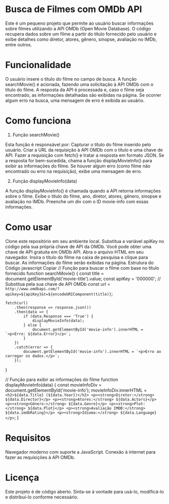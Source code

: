 # Busca de Filmes com OMDb API
Este é um pequeno projeto que permite ao usuário buscar informações sobre filmes utilizando a API OMDb (Open Movie Database). O código recupera dados sobre um filme a partir do título fornecido pelo usuário e exibe detalhes como diretor, atores, gênero, sinopse, avaliação no IMDb, entre outros.

# Funcionalidade
O usuário insere o título do filme no campo de busca.
A função searchMovie() é acionada, fazendo uma solicitação à API OMDb com o título do filme.
A resposta da API é processada e, caso o filme seja encontrado, as informações detalhadas são exibidas na página.
Se ocorrer algum erro na busca, uma mensagem de erro é exibida ao usuário.

# Como funciona
1. Função searchMovie()

Esta função é responsável por:
Capturar o título do filme inserido pelo usuário.
Criar a URL da requisição à API OMDb com o título e uma chave de API.
Fazer a requisição com fetch() e tratar a resposta em formato JSON.
Se a resposta for bem-sucedida, chama a função displayMovieInfo() para exibir as informações do filme.
Se houver algum erro (como filme não encontrado ou erro na requisição), exibe uma mensagem de erro.

2. Função displayMovieInfo(data)

A função displayMovieInfo() é chamada quando a API retorna informações sobre o filme.
Exibe o título do filme, ano, diretor, atores, gênero, sinopse e avaliação no IMDb.
Preenche um div com o ID movie-info com essas informações.

# Como usar
Clone este repositório em seu ambiente local.
Substitua a variável apiKey no código pela sua própria chave de API da OMDb. Você pode obter uma chave de API gratuita em OMDb API.
Abra o arquivo HTML em seu navegador.
Insira o título do filme na caixa de pesquisa e clique para buscar.
As informações do filme serão exibidas na página.
Estrutura do Código
javascript
Copiar
// Função para buscar o filme com base no título fornecido
function searchMovie() {
    const title = document.getElementById('movie-title').value;
    const apiKey = '000000';  // Substitua pela sua chave de API OMDb
    const url = `http://www.omdbapi.com/?apikey=${apiKey}&t=${encodeURIComponent(title)}`;

    fetch(url)
        .then(response => response.json())
        .then(data => {
            if (data.Response === 'True') {
                displayMovieInfo(data);
            } else {
                document.getElementById('movie-info').innerHTML = `<p>Erro: ${data.Error}</p>`;
            }
        })
        .catch(error => {
            document.getElementById('movie-info').innerHTML = `<p>Erro ao carregar os dados.</p>`;
        });
}

// Função para exibir as informações do filme
function displayMovieInfo(data) {
    const movieInfoDiv = document.getElementById('movie-info');
    movieInfoDiv.innerHTML = `
        <h2>${data.Title} (${data.Year})</h2>
        <p><strong>Diretor:</strong> ${data.Director}</p>
        <p><strong>Atores:</strong> ${data.Actors}</p>
        <p><strong>Gênero:</strong> ${data.Genre}</p>
        <p><strong>Plot:</strong> ${data.Plot}</p>
        <p><strong>Avaliação IMDB:</strong> ${data.imdbRating}</p>
        <p><strong>Idioma:</strong> ${data.Language}</p>
    `;
}
# Requisitos
Navegador moderno com suporte a JavaScript.
Conexão à internet para fazer as requisições à API OMDb.
# Licença
Este projeto é de código aberto. Sinta-se à vontade para usá-lo, modificá-lo e distribuí-lo conforme necessário.

